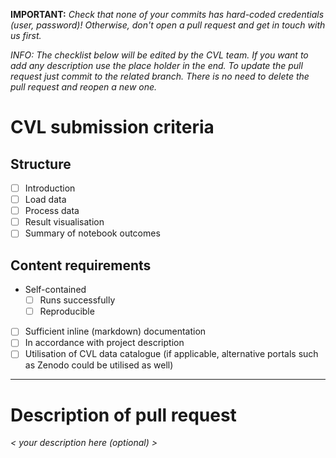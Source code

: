 __IMPORTANT:__ _Check that none of your commits has hard-coded credentials (user, password)! Otherwise, don't open a pull request and get in touch with us first._

_INFO: The checklist below will be edited by the CVL team. If you want to add any description use the place holder in the end.
To update the pull request just commit to the related branch. There is no need to delete the pull request and reopen a new one._
# CVL submission criteria

## Structure
- [ ] Introduction
- [ ] Load data
- [ ] Process data
- [ ] Result visualisation
- [ ] Summary of notebook outcomes

## Content requirements
- Self-contained
  - [ ] Runs successfully
  - [ ] Reproducible
- [ ] Sufficient inline (markdown) documentation
- [ ] In accordance with project description
- [ ] Utilisation of CVL data catalogue (if applicable, alternative portals such as Zenodo could be utilised as well)

---
# Description of pull request
_< your description here (optional) >_
